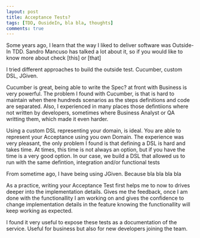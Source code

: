 ```yaml
---
layout: post
title: Acceptance Tests?
tags: [TDD, OusideIn, bla bla, thoughts]
comments: true
---
```


Some years ago, I learn that the way I liked to deliver software was Outside-In TDD. Sandro Mancuso 
has talked a lot about it, so if you would like to know more about check [this] or [that]

I tried different approaches to build the outside test. Cucumber, custom DSL, JGiven.

Cucumber is great, being able to write the Spec? at front with Business is very powerful.
The problem I found with Cucumber, is that is hard to maintain when there hundreds scenarios as the steps 
definitions and code are separated. Also, I experienced in many places those defintiions where not written by developers,
sometimes where Business Analyst or QA writting them, which made it even harder. 
 
Using a custom DSL representing your domain, is ideal. You are able to represent your Acceptance using you own Domain.
The experience was very pleasant, the only problem I found is that defining a DSL is hard and takes time. 
At times, this time is not always an option, but if you have the time is a very good option.
In our case, we build a DSL that allowed us to run with the same defintion, integration and/or functional tests

From sometime ago, I have being using JGiven. Because bla bla bla bla

As a practice, writing your Acceptance Test first helps me to now to drives deeper into the 
implementation details. Gives me the feedback, once I am done with the functionallity I am working on
and gives the confidence to change implementation details in the feature knowing the functionallity will keep working
as expected.

I found it very useful to expose these tests as a documentation of the service. Useful for business but 
also for new developers joining the team.












